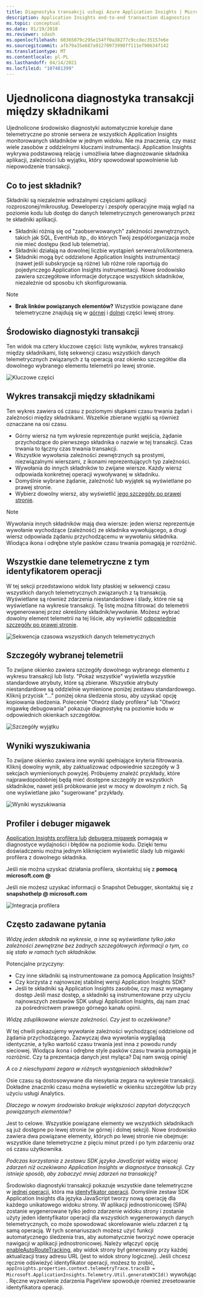 ```yaml
---
title: Diagnostyka transakcji usługi Azure Application Insights | Microsoft Docs
description: Application Insights end-to-end transaction diagnostics
ms.topic: conceptual
ms.date: 01/19/2018
ms.reviewer: sdash
ms.openlocfilehash: 60365079c295e154ff0a38277c9ccdec35157e6e
ms.sourcegitcommit: afb79a35e687a91270973990ff111ef90634f142
ms.translationtype: MT
ms.contentlocale: pl-PL
ms.lasthandoff: 04/14/2021
ms.locfileid: "107481399"
---
```

# <a name="unified-cross-component-transaction-diagnostics"></a>Ujednolicona diagnostyka transakcji między składnikami

Ujednolicone środowisko diagnostyki automatycznie koreluje dane telemetryczne po stronie serwera ze wszystkich Application Insights monitorowanych składników w jednym widoku. Nie ma znaczenia, czy masz wiele zasobów z oddzielnymi kluczami instrumentacji. Application Insights wykrywa podstawową relację i umożliwia łatwe diagnozowanie składnika aplikacji, zależności lub wyjątku, który spowodował spowolnienie lub niepowodzenie transakcji.

## <a name="what-is-a-component"></a>Co to jest składnik?

Składniki są niezależnie wdrażalnymi częściami aplikacji rozproszonej/mikrousług. Deweloperzy i zespoły operacyjne mają wgląd na poziomie kodu lub dostęp do danych telemetrycznych generowanych przez te składniki aplikacji.

* Składniki różnią się od "zaobserwowanych" zależności zewnętrznych, takich jak SQL, EventHub itp., do których Twój zespół/organizacja może nie mieć dostępu (kod lub telemetria).
* Składniki działają na dowolnej liczbie wystąpień serwera/roli/kontenera.
* Składniki mogą być oddzielone Application Insights instrumentacji (nawet jeśli subskrypcje są różne) lub różne role raportują do pojedynczego Application Insights instrumentacji. Nowe środowisko zawiera szczegółowe informacje dotyczące wszystkich składników, niezależnie od sposobu ich skonfigurowania.

> [!NOTE]
> * **Brak linków powiązanych elementów?** Wszystkie powiązane dane telemetryczne znajdują się w [górnej](#cross-component-transaction-chart) i [dolnej](#all-telemetry-with-this-operation-id) części lewej strony. 

## <a name="transaction-diagnostics-experience"></a>Środowisko diagnostyki transakcji
Ten widok ma cztery kluczowe części: listę wyników, wykres transakcji między składnikami, listę sekwencji czasu wszystkich danych telemetrycznych związanych z tą operacją oraz okienko szczegółów dla dowolnego wybranego elementu telemetrii po lewej stronie.

![Kluczowe części](media/transaction-diagnostics/4partsCrossComponent.png)

## <a name="cross-component-transaction-chart"></a>Wykres transakcji między składnikami

Ten wykres zawiera oś czasu z poziomymi słupkami czasu trwania żądań i zależności między składnikami. Wszelkie zbierane wyjątki są również oznaczane na osi czasu.

* Górny wiersz na tym wykresie reprezentuje punkt wejścia, żądanie przychodzące do pierwszego składnika o nazwie w tej transakcji. Czas trwania to łączny czas trwania transakcji.
* Wszystkie wywołania zależności zewnętrznych są prostymi, niezwiązalnymi wierszami, z ikonami reprezentujących typ zależności.
* Wywołania do innych składników to zwijane wiersze. Każdy wiersz odpowiada konkretnej operacji wywoływanej w składniku.
* Domyślnie wybrane żądanie, zależność lub wyjątek są wyświetlane po prawej stronie.
* Wybierz dowolny wiersz, aby wyświetlić [jego szczegóły po prawej stronie](#details-of-the-selected-telemetry). 

> [!NOTE]
> Wywołania innych składników mają dwa wiersze: jeden wiersz reprezentuje wywołanie wychodzące (zależność) ze składnika wywołującego, a drugi wiersz odpowiada żądaniu przychodzącemu w wywołaniu składnika. Wiodąca ikona i odrębne style pasków czasu trwania pomagają je rozróżnić.

## <a name="all-telemetry-with-this-operation-id"></a>Wszystkie dane telemetryczne z tym identyfikatorem operacji

W tej sekcji przedstawiono widok listy płaskiej w sekwencji czasu wszystkich danych telemetrycznych związanych z tą transakcją. Wyświetlane są również zdarzenia niestandardowe i ślady, które nie są wyświetlane na wykresie transakcji. Tę listę można filtrować do telemetrii wygenerowanej przez określony składnik/wywołanie. Możesz wybrać dowolny element telemetrii na tej liście, aby wyświetlić [odpowiednie szczegóły po prawej stronie](#details-of-the-selected-telemetry).

![Sekwencja czasowa wszystkich danych telemetrycznych](media/transaction-diagnostics/allTelemetryDrawerOpened.png)

## <a name="details-of-the-selected-telemetry"></a>Szczegóły wybranej telemetrii

To zwijane okienko zawiera szczegóły dowolnego wybranego elementu z wykresu transakcji lub listy. "Pokaż wszystkie" wyświetla wszystkie standardowe atrybuty, które są zbierane. Wszystkie atrybuty niestandardowe są oddzielnie wymienione poniżej zestawu standardowego. Kliknij przycisk "..." poniżej okna śledzenia stosu, aby uzyskać opcję kopiowania śledzenia. Polecenie "Otwórz ślady profilera" lub "Otwórz migawkę debugowania" pokazuje diagnostykę na poziomie kodu w odpowiednich okienkach szczegółów.

![Szczegóły wyjątku](media/transaction-diagnostics/exceptiondetail.png)

## <a name="search-results"></a>Wyniki wyszukiwania

To zwijane okienko zawiera inne wyniki spełniające kryteria filtrowania. Kliknij dowolny wynik, aby zaktualizować odpowiednie szczegóły w 3 sekcjach wymienionych powyżej. Próbujemy znaleźć przykłady, które najprawdopodobniej będą mieć dostępne szczegóły ze wszystkich składników, nawet jeśli próbkowanie jest w mocy w dowolnym z nich. Są one wyświetlane jako "sugerowane" przykłady.

![Wyniki wyszukiwania](media/transaction-diagnostics/searchResults.png)

## <a name="profiler-and-snapshot-debugger"></a>Profiler i debuger migawek

[Application Insights profilera lub](./profiler.md) [debugera migawek](snapshot-debugger.md) pomagają w diagnostyce wydajności i błędów na poziomie kodu. Dzięki temu doświadczeniu można jednym kliknięciem wyświetlić ślady lub migawki profilera z dowolnego składnika.

Jeśli nie można uzyskać działania profilera, skontaktuj się z **pomocą microsoft.com \@**

Jeśli nie możesz uzyskać informacji o Snapshot Debugger, skontaktuj się z **snapshothelp \@ microsoft.com**

![Integracja profilera](media/transaction-diagnostics/profilerTraces.png)

## <a name="faq"></a>Często zadawane pytania

*Widzę jeden składnik na wykresie, a inne są wyświetlane tylko jako zależności zewnętrzne bez żadnych szczegółowych informacji o tym, co się stało w ramach tych składników.*

Potencjalne przyczyny:

* Czy inne składniki są instrumentowane za pomocą Application Insights?
* Czy korzysta z najnowszej stabilnej wersji Application Insights SDK?
* Jeśli te składniki są Application Insights zasobów, czy [](resources-roles-access-control.md) masz wymagany dostęp Jeśli masz dostęp, a składniki są instrumentowane przy użyciu najnowszych zestawów SDK usługi Application Insights, daj nam znać za pośrednictwem prawego górnego kanału opinii.

*Widzę zduplikowane wiersze zależności. Czy jest to oczekiwane?*

W tej chwili pokazujemy wywołanie zależności wychodzącej oddzielone od żądania przychodzącego. Zazwyczaj dwa wywołania wyglądają identycznie, a tylko wartość czasu trwania jest inna z powodu rundy sieciowej. Wiodąca ikona i odrębne style pasków czasu trwania pomagają je rozróżnić. Czy ta prezentacja danych jest myląca? Daj nam swoją opinię!

*A co z nieschypami zegara w różnych wystąpieniach składników?*

Osie czasu są dostosowywane dla niesyłania zegara na wykresie transakcji. Dokładne znaczniki czasu można wyświetlić w okienku szczegółów lub przy użyciu usługi Analytics.

*Dlaczego w nowym środowisko brakuje większości zapytań dotyczących powiązanych elementów?*

Jest to celowe. Wszystkie powiązane elementy we wszystkich składnikach są już dostępne po lewej stronie (w górnej i dolnej sekcji). Nowe środowisko zawiera dwa powiązane elementy, których po lewej stronie nie obejmuje: wszystkie dane telemetryczne z pięciu minut przed i po tym zdarzeniu oraz oś czasu użytkownika.

*Podczas korzystania z zestawu SDK języka JavaScript widzę więcej zdarzeń niż oczekiwano Application Insights w diagnostyce transakcji. Czy istnieje sposób, aby zobaczyć mniej zdarzeń na transakcję?*

Środowisko diagnostyki transakcji pokazuje wszystkie dane telemetryczne w [jednej operacji,](correlation.md#data-model-for-telemetry-correlation) która ma [identyfikator operacji](data-model-context.md#operation-id). Domyślnie zestaw SDK Application Insights dla języka JavaScript tworzy nową operację dla każdego unikatowego widoku strony. W aplikacji jednostronicowej (SPA) zostanie wygenerowane tylko jedno zdarzenie widoku strony i zostanie użyty jeden identyfikator operacji dla wszystkich wygenerowanych danych telemetrycznych, co może spowodować skorelowanie wielu zdarzeń z tą samą operacją. W tych scenariuszach możesz użyć funkcji automatycznego śledzenia tras, aby automatycznie tworzyć nowe operacje nawigacji w aplikacji jednostronicowej. Należy włączyć opcję [enableAutoRouteTracking,](javascript.md#single-page-applications) aby widok strony był generowany przy każdej aktualizacji trasy adresu URL (jest to widok strony logicznej). Jeśli chcesz ręcznie odświeżyć identyfikator operacji, możesz to zrobić, `appInsights.properties.context.telemetryTrace.traceID = Microsoft.ApplicationInsights.Telemetry.Util.generateW3CId()` wywołując . Ręczne wyzwolenie zdarzenia PageView spowoduje również zresetowanie identyfikatora operacji.
